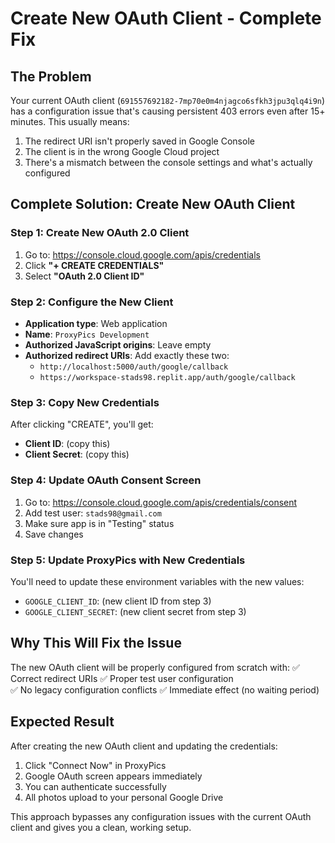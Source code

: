 # Create New OAuth Client - Complete Fix

## The Problem
Your current OAuth client (`691557692182-7mp70e0m4njagco6sfkh3jpu3qlq4i9n`) has a configuration issue that's causing persistent 403 errors even after 15+ minutes. This usually means:

1. The redirect URI isn't properly saved in Google Console
2. The client is in the wrong Google Cloud project
3. There's a mismatch between the console settings and what's actually configured

## Complete Solution: Create New OAuth Client

### Step 1: Create New OAuth 2.0 Client
1. Go to: https://console.cloud.google.com/apis/credentials
2. Click **"+ CREATE CREDENTIALS"**
3. Select **"OAuth 2.0 Client ID"**

### Step 2: Configure the New Client
- **Application type**: Web application
- **Name**: `ProxyPics Development`
- **Authorized JavaScript origins**: Leave empty
- **Authorized redirect URIs**: Add exactly these two:
  - `http://localhost:5000/auth/google/callback`
  - `https://workspace-stads98.replit.app/auth/google/callback`

### Step 3: Copy New Credentials
After clicking "CREATE", you'll get:
- **Client ID**: (copy this)
- **Client Secret**: (copy this)

### Step 4: Update OAuth Consent Screen
1. Go to: https://console.cloud.google.com/apis/credentials/consent
2. Add test user: `stads98@gmail.com`
3. Make sure app is in "Testing" status
4. Save changes

### Step 5: Update ProxyPics with New Credentials
You'll need to update these environment variables with the new values:
- `GOOGLE_CLIENT_ID`: (new client ID from step 3)
- `GOOGLE_CLIENT_SECRET`: (new client secret from step 3)

## Why This Will Fix the Issue

The new OAuth client will be properly configured from scratch with:
✅ Correct redirect URIs
✅ Proper test user configuration  
✅ No legacy configuration conflicts
✅ Immediate effect (no waiting period)

## Expected Result
After creating the new OAuth client and updating the credentials:
1. Click "Connect Now" in ProxyPics
2. Google OAuth screen appears immediately
3. You can authenticate successfully
4. All photos upload to your personal Google Drive

This approach bypasses any configuration issues with the current OAuth client and gives you a clean, working setup.